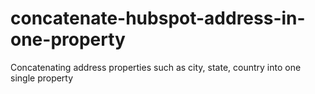 # concatenate-hubspot-address-in-one-property
Concatenating address properties such as city, state, country into one single property
